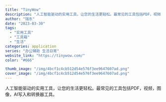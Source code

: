 ```yaml
---
title: "TinyWow"
description: "人工智能驱动的实用工具，让您的生活更轻松。最常见的工具包括PDF，视频，图像，AI写入和转换器工具。"
author: "瑞东"
date: "2023-03-30"
tags:
  - "实用工具"
  - "工具箱"
  - "生活"
categories: application
series: "办公辅助 生活日常"
website_link: "https://tinywow.com/"
color: "#666"

thumb_image: "/img/4bcf1c4cb512d54e576f3ee9647607ad.png"
cover_image: "/img/4bcf1c4cb512d54e576f3ee9647607ad.png"
---
```


人工智能驱动的实用工具，让您的生活更轻松。最常见的工具包括PDF，视频，图像，AI写入和转换器工具。